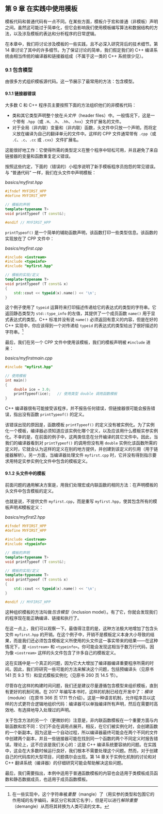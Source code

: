 ## 第 9 章    在实践中使用模板

模板代码和普通代码有一点不同。在某些方面，模板介于宏和普通（非模板）声明之间。虽然这可能过于简单化，但它会影响我们使用模板编写算法和数据结构的方法，以及涉及模板的表达和分析程序的日常逻辑。

在本章中，我们将讨论涉及模板的一些实践，且不必深入研究背后的技术细节。第 14 章讨论了其中的许多细节。为了保证讨论的简单，我们假定我们的 C++ 编译系统由相当传统的编译器和链接器组成（不属于这一类的 C++ 系统很少见）。

### 9.1    包含模型

由很多方式组织模板源代码。这一节展示了最常用的方法：包含模型。

#### 9.1.1    链接器错误

大多数 C 和 C++ 程序员主要按照下面的方法组织他们的非模板代码：

+ 类和其它类型声明整个放在*头文件*（header files）中。一般情况下，这是一个带有 `.hpp`（或 `.H`、`.h`、`.hh`、`.hxx`）文件扩展名的文件。
+ 对于全局（非内联）变量和（非内联）函数，头文件中只放一个声明，而将定义放在编译为自己的翻译单元的文件中。这样的 CPP 文件通常带有 `.cpp`（或 `.C`、`.c`、`.cc` 或 `.cxx`）文件扩展名。

这能很好地工作：它使得所需的类型定义在整个程序中轻松可用，并且避免了来自链接器的变量和函数重复定义错误。

按照这些约定，下面的（错误的）小程序说明了新手模板程序员抱怨的常见错误。与 “普通代码” 一样，我们在头文件中声明模板：

*basics/myfirst.hpp*

```c++
#ifndef MYFIRST_HPP
#define MYFIRST_HPP

// 模板的声明
template<typename T>
void printTypeof (T const&);

#endif // MYFIRST_HPP
```

`printTypeof()` 是一个简单的辅助函数声明，该函数打印一些类型信息。该函数的实现放在了 CPP 文件中：

*basics/myfirst.cpp*

```c++
#include <iostream>
#include <typeinfo>
#include "myfirst.hpp"

// 模板的实现/定义
template<typename T>
void printTypeof (T const& x)
{
    std::cout << typeid(x).name() << '\n';
}
```

这个例子使用了 `typeid` 运算符来打印描述传递给它的表达式的类型的字符串。它返回静态类型为 `std::type_info` 的左值，其提供了一个成员函数 `name()` 用于显式表达式的类型。C++ 标准并没有说 `name()` 必须返回有意义的内容，但是在好的 C++ 实现中，你应该得到一个对传递给 `typeid` 的表达式的类型给出了很好描述的字符串。[^1]

[^1]:在一些实现中，这个字符串被*重整*（mangle）了（用实参的类型和包围它的作用域的名字编码，来区分它和其它名字），但是可以进行*解除重整*（demangle）从而将其转换为人类可读的文本。

最后，我们在另一个 CPP 文件中使用该模板，我们的模板声明被 `#include` 进来：

*basics/myfirstmain.cpp*

```c++
#include "myfirst.hpp"

// 使用模板
int main()
{
    double ice = 3.0;
    printTypeof(ice);	// 使用类型 double 调用函数模板
}
```

C++ 编译器很有可能接受该程序，并不报告任何错误，但链接器很可能会报告错误，指出没有函数 `printTypeof()` 的定义。

该错误出现的原因是，函数模板 `printTypeof()` 的定义没有被实例化。为了实例化一个模板，编译器必须知道应该实例化哪个定义，以及应该用什么模板实参实例化。不幸的是，在前面的例子中，这两类信息在分开编译的其它文件中。因此，当我们的编译器看到对 `printTypeof()` 的调用但没有用 `double` 实例化该函数所需的定义时，它就会认为这样的定义在别的地方提供，并创建到该定义的引用（用于链接器解析）。另一方面，当编译器处理文件 `myfirst.cpp` 时，它并没有得到指示要求用特定实参实例化文件中包含的模板定义。

#### 9.1.2    头文件中的模板

前面问题的通用解决方案是，用我们处理宏或内联函数的相同方法：在声明模板的头文件中包含模板的定义。

也就是说，不提供文件 `myfirst.cpp`，而是重写 `myfirst.hpp`，使其包含所有的模板声明*和*模板定义：

*basics/myfirst2.hpp*

```c++
#ifndef MYFIRST_HPP
#define MYFIRST_HPP

#include <iostream>
#include <typeinfo>

// 模板的声明
template<typename T>
void printTypeof (T const&);

// 模板的实现/定义
template<typename T>
void printTypeof (T const& x)
{
    std::cout << typeid(x).name() << '\n';
}

#endif // MYFIRST_HPP
```

这种组织模板的方法叫做*包含模型*（inclusion model）。有了它，你就会发现我们的程序现在能正确编译、链接和执行了。

在这一点上，我们可以观察一下。最值得注意的是，这种方法极大地增加了包含头文件 `myfirst.hpp` 的开销。在这个例子中，开销不是模板定义本身大小导致的结果，而是我们还必须包含模板定义所使用的头文件这一事实带来的结果——在这种情况下，是 `<iostream>` 和 `<typeinfo>`。你可能会发现这相当于数万行代码，因为像 `<iostream>` 这样的头文件包含了许多自己的模板定义。

这在实践中是一个真正的问题，因为它大大增加了编译器编译重要程序所需的时间。因此，我们将研究一些可能的方法来解决这个问题，包括预编译头（见原书 141 页 9.3 节）和显式模板实例化（见原书 260 页 14.5 节）。

尽管存在这样的构建时间问题，我们还是建议尽量遵循包含模型来组织模板，直到有更好的机制可用。在 2017 年编写本书时，这样的机制已经在开发中了：*模块*（module）（在原书 366 页 17.11 节介绍）。这是一种语言机制，允许程序员以这样的方式更符合逻辑地组织代码：编译器可以单独编译所有声明，然后在需要时高效地、有选择地导入处理过的声明。

关于包含方法的另一个（更微妙的）注意是，非内联函数模板在一个重要方面与内联函数和宏不同：它们不会在调用点展开。相反，在它们被实例化时，会创建函数的一个新副本。因为这是一个自动过程，所以编译器最终可能会在两个不同的文件中创建两个副本，并且一些链接器可能在找到同一个函数的两个不同定义时报告错误。理论上，这不应该是我们关心的：这是 C++ 编译系统要容纳的问题。在实践中，这会在大多数时候运行良好，我们根本不需要处理这个问题。然而，对于创建自己的代码库的大型项目，问题偶尔会出现。第 14 章关于实例化机制的讨论和对 C++ 翻译系统（编译器）的仔细研究可能会帮助解决这些问题。

最后，我们需要指出，本例中适用于普通函数模板的内容也会适用于类模板成员函数和静态数据成员，也适用于成员函数模板。